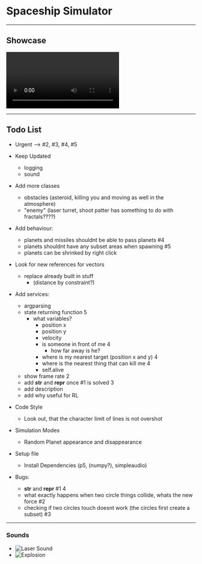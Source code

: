 # Spaceship Simulator

---

## Showcase

![Showcase](https://github.com/SneakySheep/spaceship_simulator/blob/master/showcase/showcase1.mp4)

---

## Todo List

* Urgent --> #2, #3, #4, #5

* Keep Updated
  - logging
  - sound

* Add more classes
  - obstacles (asteroid, killing you and moving as well in the atmosphere)
  - "enemy" (laser turret, shoot patter has something to do with fractals????)

* Add behaviour:
  - planets and missiles shouldnt be able to pass planets #4
  - planets shouldnt have any subset areas when spawning #5
  - planets can be shrinked by right click

* Look for new references for vectors
  - replace already built in stuff
    - (distance by constraint?)

* Add services:
  - argparsing
  - state returning function 5
    - what variables?
      - position x
      - position y
      - velocity
      - is someone in front of me 4
        - how far away is he?
      - where is my nearest target (position x and y) 4
      - where is the nearest thing that can kill me 4
      - self.alive
  - show frame rate 2
  - add __str__ and __repr__ once #1 is solved 3
  - add description
  - add why useful for RL

* Code Style
  - Look out, that the character limit of lines is not overshot

* Simulation Modes
  - Random Planet appearance and disappearance

* Setup file
  - Install Dependencies (p5, (numpy?), simpleaudio)

* Bugs:
  - __str__ and __repr__ #1 4
  - what exactly happens when two circle things collide, whats the new force #2
  - checking if two circles touch doesnt work (the circles first create a subset) #3

---
### Sounds
- ![Laser Sound](https://freesound.org/people/TheDweebMan/sounds/277218/)
- ![Explosion](https://freesound.org/people/sharesynth/sounds/341238/)
